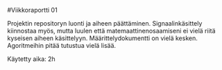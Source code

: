 #Viikkoraportti 01

Projektin repositoryn luonti ja aiheen päättäminen. Signaalinkäsittely kiinnostaa myös, mutta luulen että matemaattinenosaamiseni ei vielä riitä kyseisen aiheen käsittelyyn. Määrittelydokumentti on vielä kesken. Agoritmeihin pitää tutustua vielä lisää.

Käytetty aika: 2h
